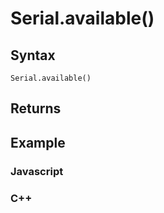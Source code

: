 # Serial.available()

## Syntax 
```
Serial.available()
``` 

## Returns

## Example

### Javascript 

### C++